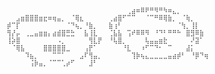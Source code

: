 ⠀⠀⠀⠀⠀⠀⠀⠀⠀⠀⠀⠀⠀⠀⠀⠀⠀⠀⠀⠀⠀⠀
⠀⠀⠀⠀⢀⣴⠶⠿⠟⠛⠻⠛⠳⠶⣄⡀⠀⠀⠀⠀⠀⠀
⠀⠀⣠⣶⣿⣿⣿⣶⣖⠶⢶⣤⡀⠀⠈⢿⣆⠀⠀⠀⠀⠀
⢀⣴⣿⠋⠉⠉⠀⠀⠈⠉⠛⠿⢿⣷⡀⠀⠈⢷⡀⠀⠀⠀
⡾⠉⡏⠀⠀⠀⠀⠀⠀⠀⠀⠀⠀⠈⠙⢦⡀⠘⣷⡀⠀⠀
⣷⢰⠃⠀⠀⠀⠀⠀⠀⠀⠀⠀⠀⠀⠀⠈⢳⡀⢸⡇⠀⠀
⢻⡜⡤⠀⢀⣀⣤⣶⣶⡄⣴⣾⣿⣛⣓⠀⠀⣧⢸⣇⠀⠀
⢈⣧⣧⠀⢩⠞⠿⠿⠻⠀⠘⠙⠃⠛⠛⠓⠀⣿⣻⠿⣷⠀
⢸⡵⣿⠀⠀⠀⠀⠀⠀⠀⠀⠠⡀⠀⠀⠀⠀⠀⢻⣇⡟⠀
⠘⢧⣿⡀⠀⠀⠀⠀⢧⣤⣤⣶⣗⠀⠀⠀⠀⠀⠜⣽⠁⠀
⠀⠈⢿⣧⠀⠀⠀⠀⣿⣿⣿⣿⣿⣀⠀⠀⠀⢠⡟⠁⠀⠀
⠀⠀⠀⠘⣇⠀⠀⠰⠋⠉⠙⠂⠀⠉⠀⠀⠀⣼⡅⠀⠀⠀
⠀⠀⠀⠀⠹⣦⡀⠀⠀⠀⠉⠉⠁⠀⠀⠀⣠⠏⢻⣤⡀⠀
⠀⠀⠀⠀⠀⢹⡷⢦⣄⣀⣀⣀⣀⣤⣴⡾⠃⠀⠘⡿⠙⢶
⠀⠀⠀⠀⠀⢨⡷⣤⡀⠈⠉⠉⢁⡴⠋⠀⠀⠀⣸⠃⠀⠀
